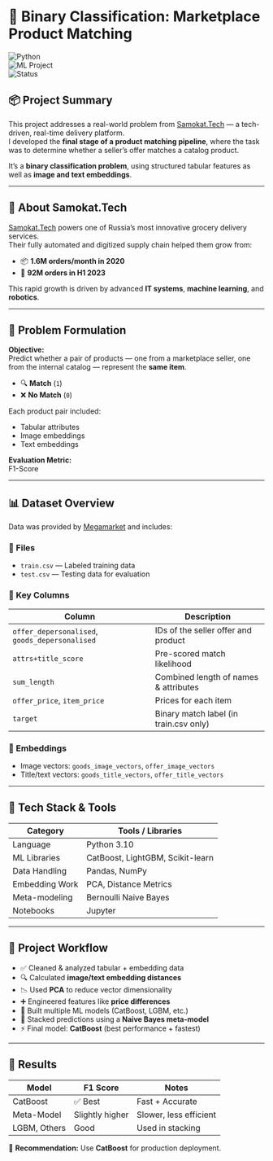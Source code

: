 # 🧠 Binary Classification: Marketplace Product Matching  
![Python](https://img.shields.io/badge/Python-3.10-blue?logo=python)  
![ML Project](https://img.shields.io/badge/Type-Machine%20Learning-green)  
![Status](https://img.shields.io/badge/Status-Completed-brightgreen)  


## 📦 Project Summary  
This project addresses a real-world problem from [Samokat.Tech](https://samokat.tech) — a tech-driven, real-time delivery platform.  
I developed the **final stage of a product matching pipeline**, where the task was to determine whether a seller’s offer matches a catalog product.

It’s a **binary classification problem**, using structured tabular features as well as **image and text embeddings**.

---

## 🧾 About Samokat.Tech  
[Samokat.Tech](https://samokat.tech) powers one of Russia’s most innovative grocery delivery services.  
Their fully automated and digitized supply chain helped them grow from:

- 📦 **1.6M orders/month in 2020**  
- 🚀 **92M orders in H1 2023**  

This rapid growth is driven by advanced **IT systems**, **machine learning**, and **robotics**.

---

## 🧠 Problem Formulation  

**Objective:**  
Predict whether a pair of products — one from a marketplace seller, one from the internal catalog — represent the **same item**.

- 🔍 **Match** (`1`)  
- ❌ **No Match** (`0`)  

Each product pair included:
- Tabular attributes
- Image embeddings
- Text embeddings

**Evaluation Metric:**  
F1-Score

---

## 📊 Dataset Overview  

Data was provided by [Megamarket](https://megamarket.ru/) and includes:

### 📁 Files
- `train.csv` — Labeled training data  
- `test.csv` — Testing data for evaluation

### 🔑 Key Columns  
| Column | Description |
|--------|-------------|
| `offer_depersonalised`, `goods_depersonalised` | IDs of the seller offer and product |
| `attrs+title_score` | Pre-scored match likelihood |
| `sum_length` | Combined length of names & attributes |
| `offer_price`, `item_price` | Prices for each item |
| `target` | Binary match label (in train.csv only) |

### 🔎 Embeddings  
- Image vectors: `goods_image_vectors`, `offer_image_vectors`  
- Title/text vectors: `goods_title_vectors`, `offer_title_vectors`

---

## 🔨 Tech Stack & Tools  

| Category        | Tools / Libraries                    |
|----------------|---------------------------------------|
| Language        | Python 3.10                          |
| ML Libraries    | CatBoost, LightGBM, Scikit-learn     |
| Data Handling   | Pandas, NumPy                        |
| Embedding Work  | PCA, Distance Metrics                |
| Meta-modeling   | Bernoulli Naive Bayes                |
| Notebooks       | Jupyter                              |

---

## 🚀 Project Workflow

- ✅ Cleaned & analyzed tabular + embedding data  
- 🔍 Calculated **image/text embedding distances**  
- 📉 Used **PCA** to reduce vector dimensionality  
- ➕ Engineered features like **price differences**  
- 🔁 Built multiple ML models (CatBoost, LGBM, etc.)  
- 🧠 Stacked predictions using a **Naive Bayes meta-model**  
- ⚡ Final model: **CatBoost** (best performance + fastest)

---

## 🏁 Results

| Model         | F1 Score | Notes                        |
|---------------|----------|------------------------------|
| CatBoost      | ✅ Best   | Fast + Accurate              |
| Meta-Model    | Slightly higher | Slower, less efficient     |
| LGBM, Others  | Good     | Used in stacking             |

📌 **Recommendation:** Use **CatBoost** for production deployment.



